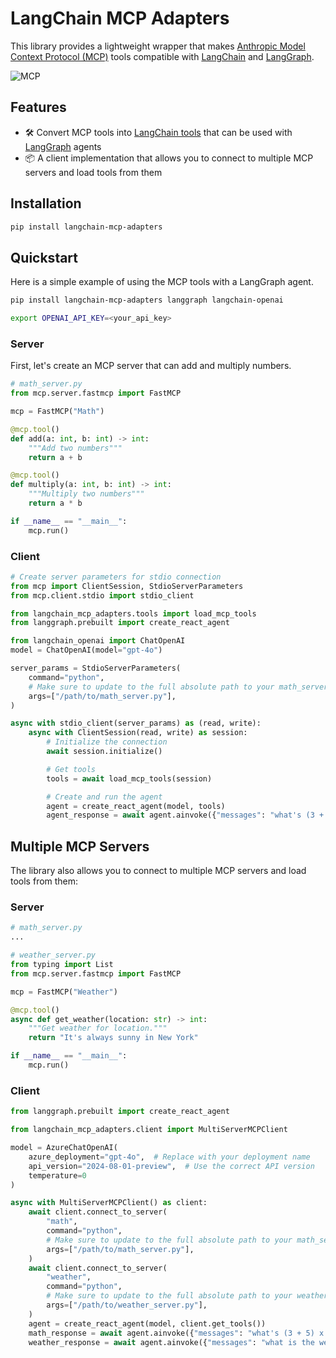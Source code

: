 # LangChain MCP Adapters

This library provides a lightweight wrapper that makes [Anthropic Model Context Protocol (MCP)](https://modelcontextprotocol.io/introduction) tools compatible with [LangChain](https://github.com/langchain-ai/langchain) and [LangGraph](https://github.com/langchain-ai/langgraph).

![MCP](static/img/mcp.png)

## Features

- 🛠️ Convert MCP tools into [LangChain tools](https://python.langchain.com/docs/concepts/tools/) that can be used with [LangGraph](https://github.com/langchain-ai/langgraph) agents
- 📦 A client implementation that allows you to connect to multiple MCP servers and load tools from them

## Installation

```bash
pip install langchain-mcp-adapters
```

## Quickstart

Here is a simple example of using the MCP tools with a LangGraph agent.

```bash
pip install langchain-mcp-adapters langgraph langchain-openai

export OPENAI_API_KEY=<your_api_key>
```

### Server

First, let's create an MCP server that can add and multiply numbers.

```python
# math_server.py
from mcp.server.fastmcp import FastMCP

mcp = FastMCP("Math")

@mcp.tool()
def add(a: int, b: int) -> int:
    """Add two numbers"""
    return a + b

@mcp.tool()
def multiply(a: int, b: int) -> int:
    """Multiply two numbers"""
    return a * b

if __name__ == "__main__":
    mcp.run()
```

### Client

```python
# Create server parameters for stdio connection
from mcp import ClientSession, StdioServerParameters
from mcp.client.stdio import stdio_client

from langchain_mcp_adapters.tools import load_mcp_tools
from langgraph.prebuilt import create_react_agent

from langchain_openai import ChatOpenAI
model = ChatOpenAI(model="gpt-4o")

server_params = StdioServerParameters(
    command="python",
    # Make sure to update to the full absolute path to your math_server.py file
    args=["/path/to/math_server.py"],
)

async with stdio_client(server_params) as (read, write):
    async with ClientSession(read, write) as session:
        # Initialize the connection
        await session.initialize()

        # Get tools
        tools = await load_mcp_tools(session)

        # Create and run the agent
        agent = create_react_agent(model, tools)
        agent_response = await agent.ainvoke({"messages": "what's (3 + 5) x 12?"})
```

## Multiple MCP Servers

The library also allows you to connect to multiple MCP servers and load tools from them:

### Server

```python
# math_server.py
...

# weather_server.py
from typing import List
from mcp.server.fastmcp import FastMCP

mcp = FastMCP("Weather")

@mcp.tool()
async def get_weather(location: str) -> int:
    """Get weather for location."""
    return "It's always sunny in New York"

if __name__ == "__main__":
    mcp.run()
```

### Client

```python
from langgraph.prebuilt import create_react_agent

from langchain_mcp_adapters.client import MultiServerMCPClient

model = AzureChatOpenAI(
    azure_deployment="gpt-4o",  # Replace with your deployment name
    api_version="2024-08-01-preview",  # Use the correct API version
    temperature=0
)

async with MultiServerMCPClient() as client:
    await client.connect_to_server(
        "math",
        command="python",
        # Make sure to update to the full absolute path to your math_server.py file
        args=["/path/to/math_server.py"],
    )
    await client.connect_to_server(
        "weather",
        command="python",
        # Make sure to update to the full absolute path to your weather_server.py file
        args=["/path/to/weather_server.py"],
    )
    agent = create_react_agent(model, client.get_tools())
    math_response = await agent.ainvoke({"messages": "what's (3 + 5) x 12?"})
    weather_response = await agent.ainvoke({"messages": "what is the weather in nyc?"})
```
